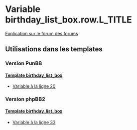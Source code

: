 # Variable birthday_list_box.row.L_TITLE
[Explication sur le forum des forums](http://forum.forumactif.com/t294113-listing-des-variables#birthday_list_box.row.L_TITLE)

## Utilisations dans les templates

### Version PunBB

#### [Template birthday_list_box](punbb/birthday_list_box.md)
* [Variable à la ligne 20](../punbb/birthday_list_box.tpl#L20)

### Version phpBB2

#### [Template birthday_list_box](subsilver/birthday_list_box.md)
* [Variable à la ligne 33](../subsilver/birthday_list_box.tpl#L33)
